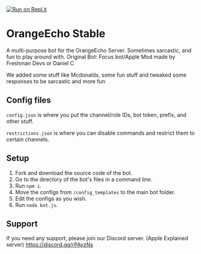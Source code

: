 [![Run on Repl.it](https://repl.it/badge/github/OrangeEcho-Devs/OrangeEchoStable)](https://repl.it/github/OrangeEcho-Devs/OrangeEchoStable)
# OrangeEcho Stable
A multi-purpose bot for the OrangeEcho Server. Sometimes sarcastic, and fun to play around with.
Original Bot: Focus bot/Apple Mod made by Freshman Devs or Daniel C

We added some stuff like Mcdonalds, some fun stuff and tweaked some responses to be sarcastic and more fun

## Config files
`config.json` is where you put the channel/role IDs, bot token, prefix, and other stuff.

`restrictions.json` is where you can disable commands and restrict them to certain channels.

## Setup

1. Fork and download the source code of the bot.
2. Go to the directory of the bot's files in a command line.
3. Run `npm i`.
4. Move the configs from `/config_templates` to the main bot folder.
5. Edit the configs as you wish.
6. Run `node bot.js`.

## Support

If you need any support, please join our Discord server. (Apple Explained server)
https://discord.gg/rPAyzNs
